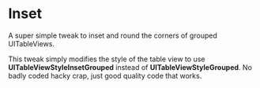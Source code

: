 # Inset
A super simple tweak to inset and round the corners of grouped UITableViews.

This tweak simply modifies the style of the table view to use **UITableViewStyleInsetGrouped** instead of **UITableViewStyleGrouped**. No badly coded hacky crap, just good quality code that works.
